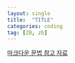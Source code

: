 ```yaml
---
layout: single
title:  "TITLE"
categories: coding
tag: [ZB, zb] 
---
```


[마크다운 문법 참고 자료](https://teddylee777.github.io/jekyll/Jekyll-사용을-위한-markdown-문법)


